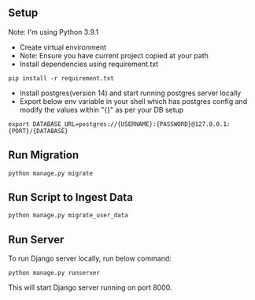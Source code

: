 ## Setup
Note: I'm using Python 3.9.1
- Create virtual environment
- Note: Ensure you have current project copied at your path
- Install dependencies using requirement.txt
```
pip install -r requirement.txt
```
- Install postgres(version 14) and start running postgres server locally
- Export below env variable in your shell which has postgres config and modify the values within "{}" as per your DB setup
```
export DATABASE_URL=postgres://{USERNAME}:{PASSWORD}@127.0.0.1:{PORT}/{DATABASE}
```
## Run Migration
```
python manage.py migrate
```
## Run Script to Ingest Data
```
python manage.py migrate_user_data  
```
## Run Server
To run Django server locally, run below command:
```
python manage.py runserver
```
This will start Django server running on port 8000.